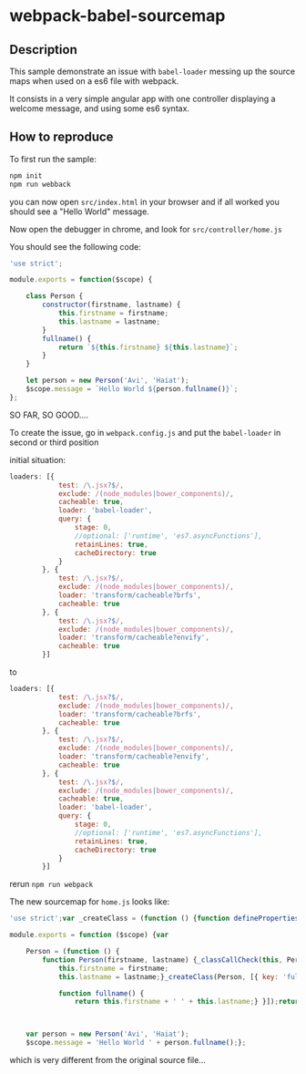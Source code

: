 # webpack-babel-sourcemap

## Description
This sample demonstrate an issue with `babel-loader` messing up the source maps when used on a es6 file with webpack.

It consists in a very simple angular app with one controller displaying a welcome message, and using some es6 syntax.

## How to reproduce

To first run the sample:
```bash
npm init
npm run webback
```

you can now open `src/index.html` in your browser and if all worked you should see a "Hello World" message.

Now open the debugger in chrome, and look for `src/controller/home.js`

You should see the following code:

```js
'use strict';

module.exports = function($scope) {

    class Person {
        constructor(firstname, lastname) {
            this.firstname = firstname;
            this.lastname = lastname;
        }
        fullname() {
            return `${this.firstname} ${this.lastname}`;
        }
    }

    let person = new Person('Avi', 'Haiat');
    $scope.message = `Hello World ${person.fullname()}`;
};

```

SO FAR, SO GOOD....

To create the issue, go in `webpack.config.js` and put the `babel-loader` in second or third position

initial situation:
```js
loaders: [{
            test: /\.jsx?$/,
            exclude: /(node_modules|bower_components)/,
            cacheable: true,
            loader: 'babel-loader',
            query: {
                stage: 0,
                //optional: ['runtime', 'es7.asyncFunctions'],
                retainLines: true,
                cacheDirectory: true
            }
        }, {
            test: /\.jsx?$/,
            exclude: /(node_modules|bower_components)/,
            loader: 'transform/cacheable?brfs',
            cacheable: true
        }, {
            test: /\.jsx?$/,
            exclude: /(node_modules|bower_components)/,
            loader: 'transform/cacheable?envify',
            cacheable: true
        }]
```

to 

```js
loaders: [{
            test: /\.jsx?$/,
            exclude: /(node_modules|bower_components)/,
            loader: 'transform/cacheable?brfs',
            cacheable: true
        }, {
            test: /\.jsx?$/,
            exclude: /(node_modules|bower_components)/,
            loader: 'transform/cacheable?envify',
            cacheable: true
        }, {
            test: /\.jsx?$/,
            exclude: /(node_modules|bower_components)/,
            cacheable: true,
            loader: 'babel-loader',
            query: {
                stage: 0,
                //optional: ['runtime', 'es7.asyncFunctions'],
                retainLines: true,
                cacheDirectory: true
            }
        }]

```


rerun `npm run webpack`

The new sourcemap for `home.js` looks like:
```js
'use strict';var _createClass = (function () {function defineProperties(target, props) {for (var i = 0; i < props.length; i++) {var descriptor = props[i];descriptor.enumerable = descriptor.enumerable || false;descriptor.configurable = true;if ('value' in descriptor) descriptor.writable = true;Object.defineProperty(target, descriptor.key, descriptor);}}return function (Constructor, protoProps, staticProps) {if (protoProps) defineProperties(Constructor.prototype, protoProps);if (staticProps) defineProperties(Constructor, staticProps);return Constructor;};})();function _classCallCheck(instance, Constructor) {if (!(instance instanceof Constructor)) {throw new TypeError('Cannot call a class as a function');}}

module.exports = function ($scope) {var 

    Person = (function () {
        function Person(firstname, lastname) {_classCallCheck(this, Person);
            this.firstname = firstname;
            this.lastname = lastname;}_createClass(Person, [{ key: 'fullname', value: 

            function fullname() {
                return this.firstname + ' ' + this.lastname;} }]);return Person;})();



    var person = new Person('Avi', 'Haiat');
    $scope.message = 'Hello World ' + person.fullname();};

```

which is very different from the original source file...

